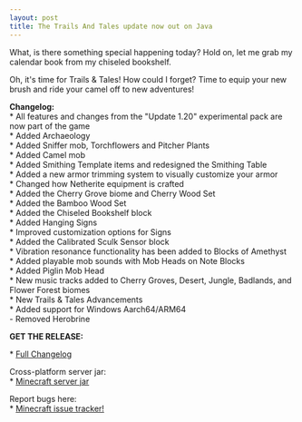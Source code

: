 ```yaml
---
layout: post
title: The Trails And Tales update now out on Java
---
```


What, is there something special happening today? Hold on, let me grab my calendar book from my chiseled bookshelf.<br>

Oh, it's time for Trails & Tales! How could I forget? Time to equip your new brush and ride your camel off to new adventures! <br>

**Changelog:**<br>
\* All features and changes from the "Update 1.20" experimental pack are now part of the game<br>
\* Added Archaeology<br>
\* Added Sniffer mob, Torchflowers and Pitcher Plants<br>
\* Added Camel mob<br>
\* Added Smithing Template items and redesigned the Smithing Table<br>
\* Added a new armor trimming system to visually customize your armor<br>
\* Changed how Netherite equipment is crafted<br>
\* Added the Cherry Grove biome and Cherry Wood Set<br>
\* Added the Bamboo Wood Set<br>
\* Added the Chiseled Bookshelf block<br>
\* Added Hanging Signs<br>
\* Improved customization options for Signs<br>
\* Added the Calibrated Sculk Sensor block<br>
\* Vibration resonance functionality has been added to Blocks of Amethyst<br>
\* Added playable mob sounds with Mob Heads on Note Blocks<br>
\* Added Piglin Mob Head<br>
\* New music tracks added to Cherry Groves, Desert, Jungle, Badlands, and Flower Forest biomes<br>
\* New Trails & Tales Advancements<br>
\* Added support for Windows Aarch64/ARM64<br>
\- Removed Herobrine<br>

**GET THE RELEASE:**<br>

\* [Full Changelog](https://www.minecraft.net/en-us/article/trails-tales-update-out-today-java)<br>

Cross-platform server jar:<br>
\* [Minecraft server jar](https://piston-data.mojang.com/v1/objects/84194a2f286ef7c14ed7ce0090dba59902951553/server.jar)<br>

Report bugs here:<br>
\* [Minecraft issue tracker!](https://bugs.mojang.com/browse/MC)<br>
